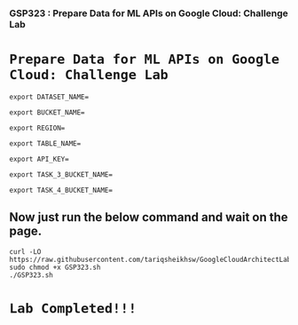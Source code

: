 ### GSP323 :  Prepare Data for ML APIs on Google Cloud: Challenge Lab 


# ```Prepare Data for ML APIs on Google Cloud: Challenge Lab```

```
export DATASET_NAME=

export BUCKET_NAME=

export REGION=

export TABLE_NAME=

export API_KEY=

export TASK_3_BUCKET_NAME=

export TASK_4_BUCKET_NAME=
```

##


## Now just run the below command and wait on the page.

```
curl -LO https://raw.githubusercontent.com/tariqsheikhsw/GoogleCloudArchitectLabs/main/Solutions/GSP323.sh
sudo chmod +x GSP323.sh
./GSP323.sh
```


###
# ```Lab Completed!!!```

###
